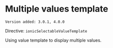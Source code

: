 # Multiple values template

`Version added: 3.0.1, 4.0.0`

Directive: `ionicSelectableValueTemplate`

Using value template to display multiple values.
